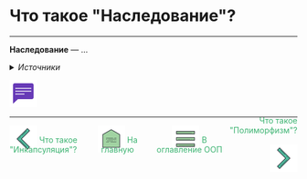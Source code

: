 <!--suppress ALL -->
Что такое "Наследование"?
========================
***

**Наследование** — ...

<details>
  <summary><i>Источники</i></summary>
  <ul>
    <li>Хорстманн Кей - Java. Библиотека профессионала, том 1 - 2019;</li>
    <li>Герберт Шилдт. - Java. Полное руководство, 2018;</li>
    <li>Брюс Эккель - Философия Java, 2015;</li>
    <li>
      Статья про ООП на 
      <a href="https://ru.wikipedia.org/wiki/Объектно-ориентированное_программирование#Объектно-ориентированные_языки">
         <b>википедии</b>
      </a>.
    </li>
  </ul>
</details>

[![Обсуждение](../../docs/assets/other/discussions.png "Обсудить")](https://github.com/SmithyVL/JavaDeveloperInterview/discussions/3)

***
<div style="display: flex">
    <div style="width: 25%">
        <a href="../../oop/question-2/QUESTION2.md" style="text-decoration: none; color: mediumseagreen">
            <img alt="back" src="../../docs/assets/navigation/back.png"/>
            <span style="position: relative; top: -17px;">Что такое "Инкапсуляция"?</span>
        </a>
    </div>
    <div align="center" style="width: 25%">
        <a href="../../README.md" style="text-decoration: none; color: mediumseagreen">
            <img alt="back" src="../../docs/assets/navigation/home.png"/>
            <span style="position: relative; top: -17px;">На главную</span>
        </a>
    </div>
    <div align="center" style="width: 25%">
        <a href="../OOP.md" style="text-decoration: none; color: mediumseagreen">
            <img alt="back" src="../../docs/assets/navigation/menu.png"/>
            <span style="position: relative; top: -17px;">В оглавление ООП</span>
        </a>
    </div>
    <div align="right" style="width: 25%">
        <a href="../../oop/question-4/QUESTION4.md" style="text-decoration: none; color: mediumseagreen">
            <span style="position: relative; top: -17px;">Что такое "Полиморфизм"?</span>
            <img alt="back" src="../../docs/assets/navigation/forward.png"/>
        </a>
    </div>
</div>